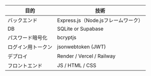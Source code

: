 |目的|技術|
|----|----|
|バックエンド|Express.js（Node.jsフレームワーク）|
|DB|SQLite or Supabase|
|パスワード暗号化|bcryptjs|
|ログイン用トークン|jsonwebtoken (JWT)|
|デプロイ|Render / Vercel / Railway|
|フロントエンド|JS / HTML / CSS|